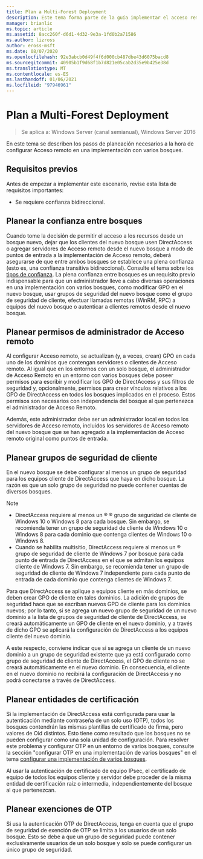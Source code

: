 ```yaml
---
title: Plan a Multi-Forest Deployment
description: Este tema forma parte de la guía implementar el acceso remoto en un entorno de varios bosques en Windows Server 2016.
manager: brianlic
ms.topic: article
ms.assetid: 8acc260f-d6d1-4d32-9e3a-1fd0b2a71586
ms.author: lizross
author: eross-msft
ms.date: 08/07/2020
ms.openlocfilehash: 92e3abcb0d49f4f6d000cb487dbe43d6075bacd8
ms.sourcegitcommit: 40905b1f9d68f1b7d821e05cab2d35e9b425e38d
ms.translationtype: MT
ms.contentlocale: es-ES
ms.lasthandoff: 01/06/2021
ms.locfileid: "97946961"
---
```

# <a name="plan-a-multi-forest-deployment"></a>Plan a Multi-Forest Deployment

>Se aplica a: Windows Server (canal semianual), Windows Server 2016

En este tema se describen los pasos de planeación necesarios a la hora de configurar Acceso remoto en una implementación con varios bosques.

## <a name="prerequisites"></a>Requisitos previos
Antes de empezar a implementar este escenario, revise esta lista de requisitos importantes:

-   Se requiere confianza bidireccional.

## <a name="plan-trust-between-forests"></a>Planear la confianza entre bosques
Cuando tome la decisión de permitir el acceso a los recursos desde un bosque nuevo, dejar que los clientes del nuevo bosque usen DirectAccess o agregar servidores de Acceso remoto desde el nuevo bosque a modo de puntos de entrada a la implementación de Acceso remoto, deberá asegurarse de que entre ambos bosques se establece una plena confianza (esto es, una confianza transitiva bidireccional). Consulte el tema sobre los [tipos de confianza](/previous-versions/windows/it-pro/windows-server-2003/cc775736(v=ws.10)). La plena confianza entre bosques es un requisito previo indispensable para que un administrador lleve a cabo diversas operaciones en una implementación con varios bosques, como modificar GPO en el nuevo bosque, usar grupos de seguridad del nuevo bosque como el grupo de seguridad de cliente, efectuar llamadas remotas (WinRM, RPC) a equipos del nuevo bosque o autenticar a clientes remotos desde el nuevo bosque.

## <a name="plan-remote-access-administrator-permissions"></a>Planear permisos de administrador de Acceso remoto
Al configurar Acceso remoto, se actualizan (y, a veces, crean) GPO en cada uno de los dominios que contengan servidores o clientes de Acceso remoto. Al igual que en los entornos con un solo bosque, el administrador de Acceso Remoto en un entorno con varios bosques debe poseer permisos para escribir y modificar los GPO de DirectAccess y sus filtros de seguridad y, opcionalmente, permisos para crear vínculos relativos a los GPO de DirectAccess en todos los bosques implicados en el proceso. Estos permisos son necesarios con independencia del bosque al que pertenezca el administrador de Acceso Remoto.

Además, este administrador debe ser un administrador local en todos los servidores de Acceso remoto, incluidos los servidores de Acceso remoto del nuevo bosque que se han agregado a la implementación de Acceso remoto original como puntos de entrada.

## <a name="plan-client-security-groups"></a><a name="ClientSG"></a>Planear grupos de seguridad de cliente
En el nuevo bosque se debe configurar al menos un grupo de seguridad para los equipos cliente de DirectAccess que haya en dicho bosque. La razón es que un solo grupo de seguridad no puede contener cuentas de diversos bosques.

> [!NOTE]
> -   DirectAccess requiere al menos un &reg; &reg; grupo de seguridad de cliente de Windows 10 o Windows 8 para cada bosque. Sin embargo, se recomienda tener un grupo de seguridad de cliente de Windows 10 o Windows 8 para cada dominio que contenga clientes de Windows 10 o Windows 8.
> -   Cuando se habilita multisitio, DirectAccess requiere al menos un &reg;  grupo de seguridad de cliente de Windows 7 por bosque para cada punto de entrada de DirectAccess en el que se admitan los equipos cliente de Windows 7. Sin embargo, se recomienda tener un grupo de seguridad de cliente de Windows 7 independiente para cada punto de entrada de cada dominio que contenga clientes de Windows 7.
>
> Para que DirectAccess se aplique a equipos cliente en más dominios, se deben crear GPO de cliente en tales dominios. La adición de grupos de seguridad hace que se escriban nuevos GPO de cliente para los dominios nuevos; por lo tanto, si se agrega un nuevo grupo de seguridad de un nuevo dominio a la lista de grupos de seguridad de cliente de DirectAccess, se creará automáticamente un GPO de cliente en el nuevo dominio, y a través de dicho GPO se aplicará la configuración de DirectAccess a los equipos cliente del nuevo dominio.
>
> A este respecto, conviene indicar que si se agrega un cliente de un nuevo dominio a un grupo de seguridad existente que ya está configurado como grupo de seguridad de cliente de DirectAccess, el GPO de cliente no se creará automáticamente en el nuevo dominio. En consecuencia, el cliente en el nuevo dominio no recibirá la configuración de DirectAccess y no podrá conectarse a través de DirectAccess.

## <a name="plan-certification-authorities"></a>Planear entidades de certificación
Si la implementación de DirectAccess está configurada para usar la autenticación mediante contraseña de un solo uso (OTP), todos los bosques contendrán las mismas plantillas de certificado de firma, pero valores de Oid distintos. Esto tiene como resultado que los bosques no se pueden configurar como una sola unidad de configuración. Para resolver este problema y configurar OTP en un entorno de varios bosques, consulte la sección "configurar OTP en una implementación de varios bosques" en el tema [configurar una implementación de varios bosques](Configure-a-Multi-Forest-Deployment.md).

Al usar la autenticación de certificado de equipo IPsec, el certificado de equipo de todos los equipos cliente y servidor debe proceder de la misma entidad de certificación raíz o intermedia, independientemente del bosque al que pertenezcan.

## <a name="plan-otp-exemptions"></a>Planear exenciones de OTP
Si usa la autenticación OTP de DirectAccess, tenga en cuenta que el grupo de seguridad de exención de OTP se limita a los usuarios de un solo bosque. Esto se debe a que un grupo de seguridad puede contener exclusivamente usuarios de un solo bosque y solo se puede configurar un único grupo de seguridad.

